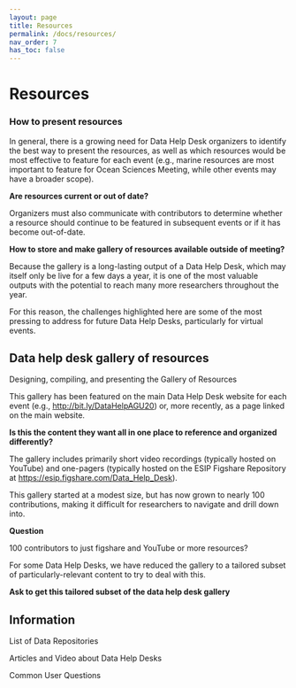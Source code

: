 ```yaml
---
layout: page
title: Resources
permalink: /docs/resources/
nav_order: 7
has_toc: false
---
```


# Resources

### How to present resources

In general, there is a growing need for Data Help Desk organizers to identify
the best way to present the resources, as well as which resources would be most
effective to feature for each event (e.g., marine resources are most important
to feature for Ocean Sciences Meeting, while other events may have a broader
scope).

**Are resources current or out of date?**

Organizers must also communicate with contributors to determine whether a
resource should continue to be featured in subsequent events or if it has become
out-of-date.

**How to store and make gallery of resources available outside of meeting?**

Because the gallery is a long-lasting output of a Data Help Desk, which may
itself only be live for a few days a year, it is one of the most valuable
outputs with the potential to reach many more researchers throughout the year.

For this reason, the challenges highlighted here are some of the most pressing
to address for future Data Help Desks, particularly for virtual events.

## Data help desk gallery of resources

Designing, compiling, and presenting the Gallery of Resources

This gallery has been featured on the main Data Help Desk website for each event
(e.g., <http://bit.ly/DataHelpAGU20>) or, more recently, as a page linked on the
main website.

**Is this the content they want all in one place to reference and organized
differently?**

The gallery includes primarily short video recordings (typically hosted on
YouTube) and one-pagers (typically hosted on the ESIP Figshare Repository at
<https://esip.figshare.com/Data_Help_Desk>).

This gallery started at a modest size, but has now grown to nearly 100
contributions, making it difficult for researchers to navigate and drill down
into.

**Question**

100 contributors to just figshare and YouTube or more resources?

For some Data Help Desks, we have reduced the gallery to a tailored subset of
particularly-relevant content to try to deal with this.

**Ask to get this tailored subset of the data help desk gallery**

## Information

List of Data Repositories

Articles and Video about Data Help Desks

Common User Questions
